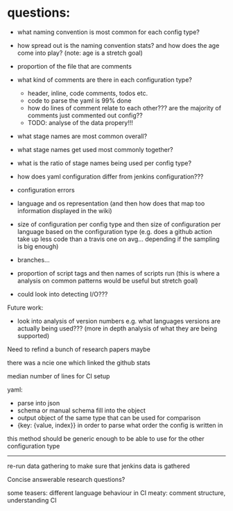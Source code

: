 # questions:
- what naming convention is most common for each config type?
- how spread out is the naming convention stats? and how does the age come into play? (note: age is  a stretch goal)
- proportion of the file that are comments
- what kind of comments are there in each configuration type?
    - header, inline, code comments, todos etc.
    - code to parse the yaml is 99% done
    - how do lines of comment relate to each other??? are the majority of comments just commented out config??
    - TODO: analyse of the data propery!!!
- what stage names are most common overall?
- what stage names get used most commonly together?
- what is the ratio of stage names being used per config type?
- how does yaml configuration differ from jenkins configuration???
- configuration errors
- language and os representation (and then how does that map too information displayed in the wiki)
- size of configuration per config type and then size of configuration per language based on the configuration type (e.g. does a github action take up less code than a travis one on avg... depending if the sampling is big enough)
- branches...

- proportion of script tags and then names of scripts run (this is where a analysis on common patterns would be useful but stretch goal)


- could look into detecting I/O???  

Future work: 
- look into analysis of version numbers e.g. what languages versions are actually being used??? (more in depth analysis of what they are being supported)




Need to refind a bunch of research papers maybe


there was a ncie one which linked the github stats





median number of lines for CI setup







yaml:
- parse into json
- schema or manual schema fill into the object
- output object of the same type that can be used for comparison
- {key: {value, index}} in order to parse what order the config is written in

this method should be generic enough to be able to use for the other configuration type



-----------

re-run data gathering to make sure that jenkins data is gathered



Concise answerable research questions?

some teasers: different language behaviour in CI
meaty: comment structure, understanding CI
